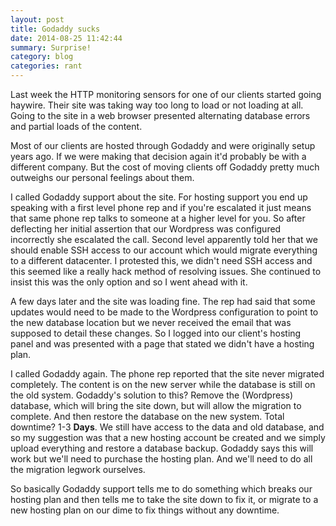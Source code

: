 ```yaml
---
layout: post
title: Godaddy sucks
date: 2014-08-25 11:42:44
summary: Surprise!
category: blog
categories: rant
---
```


Last week the HTTP monitoring sensors for one of our clients started going haywire.  Their site was taking way too long to load or not loading at all.  Going to the site in a web browser presented alternating database errors and partial loads of the content.  

Most of our clients are hosted through Godaddy and were originally setup years ago.  If we were making that decision again it'd probably be with a different company.  But the cost of moving clients off Godaddy pretty much outweighs our personal feelings about them.

I called Godaddy support about the site.  For hosting support you end up speaking with a first level phone rep and if you're escalated it just means that same phone rep talks to someone at a higher level for you.  So after deflecting her initial assertion that our Wordpress was configured incorrectly she escalated the call.  Second level apparently told her that we should enable SSH access to our account which would migrate everything to a different datacenter.  I protested this, we didn't need SSH access and this seemed like a really hack method of resolving issues.  She continued to insist this was the only option and so I went ahead with it.

A few days later and the site was loading fine.  The rep had said that some updates would need to be made to the Wordpress configuration to point to the new database location but we never received the email that was supposed to detail these changes.  So I logged into our client's hosting panel and was presented with a page that stated we didn't have a hosting plan.

I called Godaddy again.  The phone rep reported that the site never migrated completely.  The content is on the new server while the database is still on the old system.  Godaddy's solution to this?  Remove the (Wordpress) database, which will bring the site down, but will allow the migration to complete.  And then restore the database on the new system.  Total downtime?  1-3 **Days**.  We still have access to the data and old database, and so my suggestion was that a new hosting account be created and we simply upload everything and restore a database backup.  Godaddy says this will work but we'll need to purchase the hosting plan.  And we'll need to do all the migration legwork ourselves.

So basically Godaddy support tells me to do something which breaks our hosting plan and then tells me to take the site down to fix it, or migrate to a new hosting plan on our dime to fix things without any downtime.